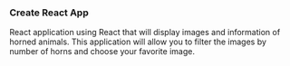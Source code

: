 ### Create React App

React application using React that will display images and information of horned animals. This application will allow you to filter the images by number of horns and choose your favorite image.

